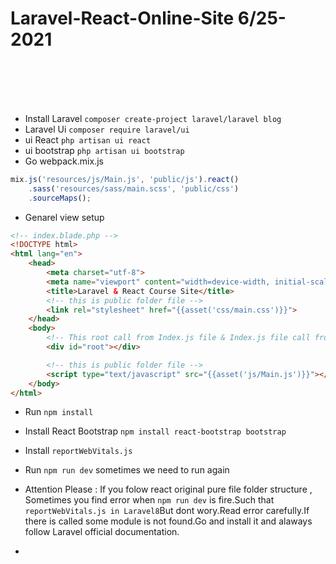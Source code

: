 # Laravel-React-Online-Site 6/25-2021
<br><br><br><br>


+ Install Laravel `composer create-project laravel/laravel blog`
+ Laravel Ui `composer require laravel/ui`
+ ui React `php artisan ui react`
+ ui bootstrap `php artisan ui bootstrap`
+ Go webpack.mix.js
```javascript
mix.js('resources/js/Main.js', 'public/js').react()
    .sass('resources/sass/main.scss', 'public/css')
    .sourceMaps();
```
+ Genarel view setup
```html
<!-- index.blade.php -->
<!DOCTYPE html>
<html lang="en">
    <head>
        <meta charset="utf-8">
        <meta name="viewport" content="width=device-width, initial-scale=1">
        <title>Laravel & React Course Site</title>
        <!-- this is public folder file -->
        <link rel="stylesheet" href="{{asset('css/main.css')}}">
    </head>
    <body>
        <!-- This root call from Index.js file & Index.js file call from Main.js file. At last Main.js file transfer everything in public folder using Laravel Mix-->
        <div id="root"></div>

        <!-- this is public folder file -->
        <script type="text/javascript" src="{{asset('js/Main.js')}}"></script>
    </body>
</html>
```

+ Run `npm install`
+ Install React Bootstrap `npm install react-bootstrap bootstrap`
+ Install `reportWebVitals.js`
+ Run `npm run dev` sometimes we need to run again

+ Attention Please : If you folow react original pure file folder  structure , Sometimes you find error when `npm run dev` is fire.Such that `reportWebVitals.js in Laravel8`But dont wory.Read error carefully.If there is called some module is not found.Go and install it and alaways follow Laravel official documentation.




+ 
 
